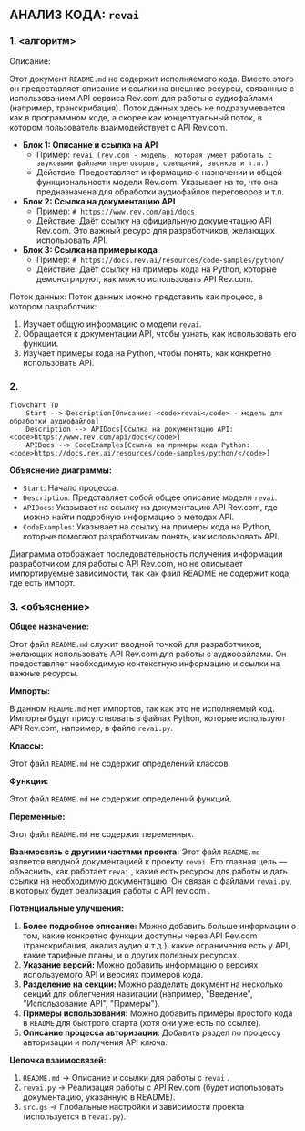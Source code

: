 ## АНАЛИЗ КОДА: `revai`

### 1. <алгоритм>

Описание:

Этот документ `README.md` не содержит исполняемого кода. Вместо этого он предоставляет описание и ссылки на внешние ресурсы, связанные с использованием API сервиса Rev.com для работы с аудиофайлами (например, транскрибация). Поток данных здесь не подразумевается как в программном коде, а скорее как концептуальный поток, в котором пользователь взаимодействует с API Rev.com.

*   **Блок 1:  Описание и ссылка на API**
    *   Пример: `revai (rev.com - модель, которая умеет работать с звуковыми файлами переговоров, совещаний, звонков и т.п.)`
    *   Действие: Предоставляет информацию о назначении и общей функциональности модели Rev.com. Указывает на то, что она предназначена для обработки аудиофайлов переговоров и т.п.
*   **Блок 2: Ссылка на документацию API**
    *   Пример:  `# https://www.rev.com/api/docs`
    *   Действие:  Даёт ссылку на официальную документацию API Rev.com. Это важный ресурс для разработчиков, желающих использовать API.
*  **Блок 3: Ссылка на примеры кода**
    *   Пример: `# https://docs.rev.ai/resources/code-samples/python/`
    *   Действие:  Даёт ссылку на примеры кода на Python, которые демонстрируют, как можно использовать API Rev.com.

Поток данных:
Поток данных можно представить как процесс, в котором разработчик:
1. Изучает общую информацию о модели `revai`.
2. Обращается к документации API, чтобы узнать, как использовать его функции.
3. Изучает примеры кода на Python, чтобы понять, как конкретно использовать API.

### 2. <mermaid>

```mermaid
flowchart TD
    Start --> Description[Описание: <code>revai</code> - модель для обработки аудиофайлов]
    Description --> APIDocs[Ссылка на документацию API: <code>https://www.rev.com/api/docs</code>]
    APIDocs --> CodeExamples[Ссылка на примеры кода Python: <code>https://docs.rev.ai/resources/code-samples/python/</code>]
```

**Объяснение диаграммы:**

*   `Start`: Начало процесса.
*   `Description`: Представляет собой общее описание модели `revai`.
*   `APIDocs`: Указывает на ссылку на документацию API Rev.com, где можно найти подробную информацию о методах API.
*   `CodeExamples`:  Указывает на ссылку на примеры кода на Python, которые помогают разработчикам понять, как использовать API.

Диаграмма отображает последовательность получения информации разработчиком для работы с API Rev.com, но не описывает импортируемые зависимости, так как файл README не содержит кода, где есть импорт.

### 3. <объяснение>

**Общее назначение:**

Этот файл `README.md` служит вводной точкой для разработчиков, желающих использовать API Rev.com для работы с аудиофайлами. Он предоставляет необходимую контекстную информацию и ссылки на важные ресурсы.

**Импорты:**

В данном `README.md` нет импортов, так как это не исполняемый код. Импорты будут присутствовать в файлах Python, которые используют API Rev.com, например, в файле `revai.py`.

**Классы:**

Этот файл `README.md` не содержит определений классов.

**Функции:**

Этот файл `README.md` не содержит определений функций.

**Переменные:**

Этот файл `README.md` не содержит переменных.

**Взаимосвязь с другими частями проекта:**
Этот файл `README.md` является вводной документацией к проекту `revai`. Его главная цель — объяснить, как работает  `revai` , какие есть ресурсы для работы и дать ссылки на необходимую документацию. Он связан с файлами `revai.py`, в которых будет реализация работы с API rev.com .

**Потенциальные улучшения:**

1.  **Более подробное описание:** Можно добавить больше информации о том, какие конкретно функции доступны через API Rev.com (транскрибация, анализ аудио и т.д.), какие ограничения есть у API, какие тарифные планы, и о других полезных ресурсах.
2.  **Указание версий:** Можно добавить информацию о версиях используемого API и версиях примеров кода.
3.  **Разделение на секции:** Можно разделить документ на несколько секций для облегчения навигации (например, "Введение", "Использование API", "Примеры").
4.  **Примеры использования:** Можно добавить примеры простого кода в `README`  для быстрого старта (хотя они уже есть по ссылке).
5.   **Описание процесса авторизации**: Добавить раздел по процессу авторизации и получения API ключа.

**Цепочка взаимосвязей:**

1.  `README.md` -> Описание и ссылки для работы с `revai` .
2.  `revai.py` ->  Реализация работы с API Rev.com (будет использовать документацию, указанную в README).
3.  `src.gs` -> Глобальные настройки и зависимости проекта (используется в `revai.py`).